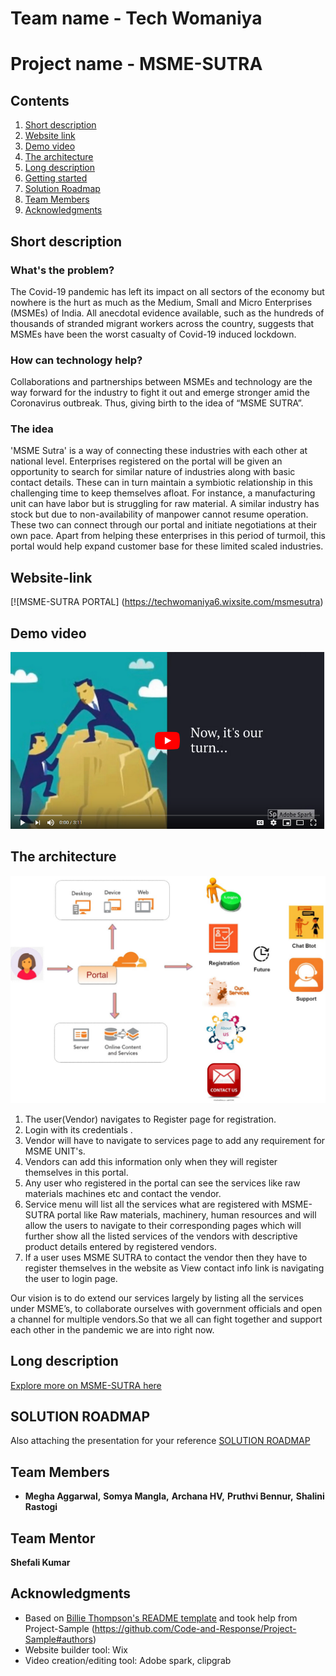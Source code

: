 # Team name - Tech Womaniya
# Project name - MSME-SUTRA

## Contents

1. [Short description](#short-description)
1. [Website link](#website-link)
1. [Demo video](#demo-video)
1. [The architecture](#the-architecture)
1. [Long description](#long-description)
1. [Getting started](#getting-started)
1. [Solution Roadmap](#solution-roadmap)
1. [Team Members](#teammembers)
1. [Acknowledgments](#acknowledgments)

## Short description

### What's the problem?

The Covid-19 pandemic has left its impact on all sectors of the economy but nowhere is the hurt as much as the Medium, Small and Micro Enterprises (MSMEs) of India. All anecdotal evidence available, such as the hundreds of thousands of stranded migrant workers across the country, suggests that MSMEs have been the worst casualty of Covid-19 induced lockdown.

### How can technology help?

Collaborations and partnerships between MSMEs and technology are the way forward for the industry to fight it out and emerge stronger amid the Coronavirus outbreak. Thus, giving birth to the idea of  “MSME SUTRA”.

### The idea

'MSME Sutra' is a way of connecting these industries with each other at national level. Enterprises registered on the portal will be given an opportunity to search for similar nature of industries along with basic contact details. These can in turn maintain a symbiotic relationship in this challenging time to keep themselves afloat. For instance, a manufacturing unit can have labor but is struggling for raw material. A similar industry has stock but due to non-availability of manpower cannot resume operation. These two can connect through our portal and initiate negotiations at their own pace. Apart from helping these enterprises in this period of turmoil, this portal would help expand customer base for these limited scaled industries.

## Website-link

[![MSME-SUTRA PORTAL] (https://techwomaniya6.wixsite.com/msmesutra)

## Demo video

[![Watch the video](https://github.com/Meghagg/Project-MSME-SUTRA/blob/master/MSME%20SUTRA%20DEMO%20VIDEO.PNG)](https://www.youtube.com/watch?v=CJsobfaN5BI)

## The architecture

![MSME SUTRA WEB PORTAL - COLLABORATE, SHARE AND GROW TOGETHER](https://github.com/Meghagg/Project-MSME-SUTRA/blob/master/Architecture-%20MSME-SUTRA.jpg)

1. The user(Vendor) navigates to Register page for registration.
2. Login with its credentials .
3. Vendor will have to navigate to services page to add any requirement for MSME UNIT's.
4. Vendors can add this information only when they will register themselves in this portal.
5. Any user who registered in the portal can see the services like raw materials  machines etc and contact the vendor.
6. Service menu will list all the services what are registered with MSME- SUTRA portal like Raw materials, machinery, human    resources and will allow the users to navigate to their corresponding pages which will further show all the listed services of the vendors with descriptive product details entered by registered vendors.
7. If a user uses MSME SUTRA to contact the vendor then they have to register themselves in the website as View contact info link is navigating the user to login page.

Our vision is to do extend our services largely by listing all the services under MSME’s, to collaborate ourselves with government officials and open a channel for multiple vendors.So that we all can fight together and support each other in the pandemic we are into right now.

## Long description

[Explore more on MSME-SUTRA here](Description.pdf)

## SOLUTION ROADMAP

Also attaching the presentation for your reference [SOLUTION ROADMAP](https://github.com/Meghagg/Project-MSME-SUTRA/blob/master/Solution%20Roadmap.pptx)

## Team Members

* **Megha Aggarwal,** 
  **Somya Mangla,** 
  **Archana HV,** 
  **Pruthvi Bennur,** 
  **Shalini Rastogi** 

## Team Mentor

**Shefali Kumar** 

## Acknowledgments

* Based on [Billie Thompson's README template](https://gist.github.com/PurpleBooth/109311bb0361f32d87a2) and took help from Project-Sample (https://github.com/Code-and-Response/Project-Sample#authors)
* Website builder tool: Wix
* Video creation/editing tool: Adobe spark, clipgrab

